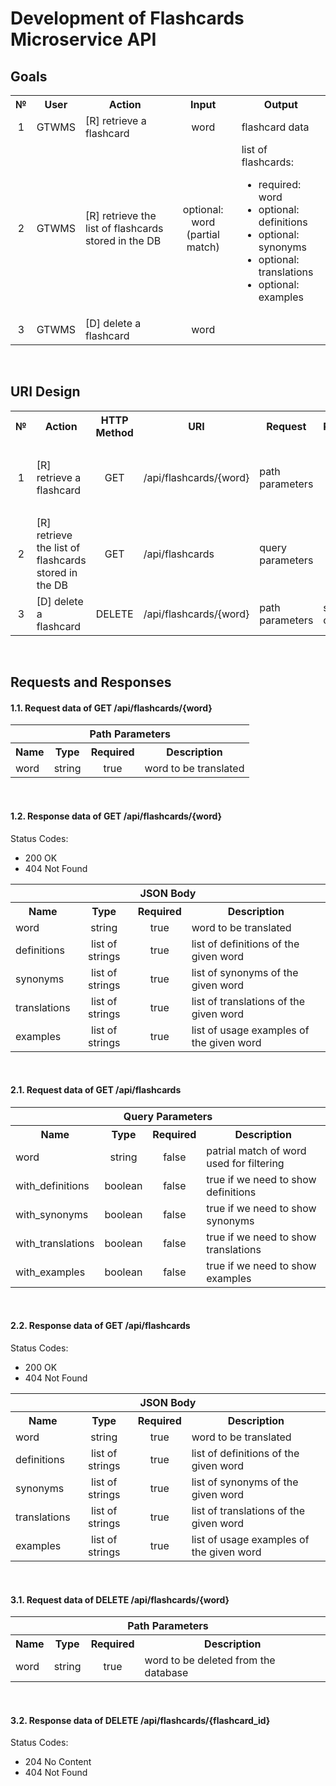 # Development of Flashcards Microservice API

## Goals

<table>
  <tbody>
    <tr>
      <th align="center">№</th>
      <th align="center">User</th>
      <th align="center">Action</th>
      <th align="center">Input</th>
      <th align="center">Output</th>
    </tr>
    <tr>
      <td align="center">1</td>
      <td align="center">GTWMS</td>
      <td>[R] retrieve a flashcard</td>
      <td align="center">word</td>
      <td>flashcard data</td>
    </tr>
    <tr>
      <td align="center">2</td>
      <td align="center">GTWMS</td>
      <td>[R] retrieve the list of flashcards stored in the DB</td>
      <td align="center">optional: word (partial match)</td>
      <td>list of flashcards:
        <ul>
          <li>required: word</li>
          <li>optional: definitions</li>
          <li>optional: synonyms</li>
          <li>optional: translations</li>
          <li>optional: examples</li>
        </ul>
      </td>
    </tr>
    <tr>
      <td align="center">3</td>
      <td align="center">GTWMS</td>
      <td>[D] delete a flashcard</td>
      <td align="center">word</td>
      <td></td>
    </tr>
  </tbody>
</table>
<br />

## URI Design

<table>
  <tbody>
    <tr>
      <th align="center">№</th>
      <th align="center">Action</th>
      <th align="center">HTTP Method</th>
      <th align="center">URI</th>
      <th align="center">Request</th>
      <th align="center">Response</th>
    </tr>
    <tr>
      <td align="center">1</td>
      <td>[R] retrieve a flashcard</td>
      <td align="center">GET</td>
      <td>/api/flashcards/{word}</td>
      <td>path parameters</td>
      <td>
        <ul>
          <li>json body</li>
          <li>status code</li>
        </ul>
      </td>
    </tr>
    <tr>
      <td align="center">2</td>
      <td>[R] retrieve the list of flashcards stored in the DB</td>
      <td align="center">GET</td>
      <td>/api/flashcards</td>
      <td>query parameters</td>
      <td>
        <ul>
          <li>json body</li>
          <li>status code</li>
        </ul>
      </td>
    </tr>
    <tr>
      <td align="center">3</td>
      <td>[D] delete a flashcard</td>
      <td align="center">DELETE</td>
      <td>/api/flashcards/{word}</td>
      <td>path parameters</td>
      <td>status code</td>
    </tr>
  </tbody>
</table>
<br />

## Requests and Responses

#### 1.1. Request data of GET /api/flashcards/{word}

<table>
  <tbody>
    <tr>
      <th colspan="4">Path Parameters</th>
    </tr>
    <tr>
      <th align="center">Name</th>
      <th align="center">Type</th>
      <th align="center">Required</th>
      <th align="center">Description</th>
    </tr>
    <tr>
      <td>word</td>
      <td align="center">string</td>
      <td align="center">true</td>
      <td>word to be translated</td>
    </tr>
  </tbody>
</table>
<br />

#### 1.2. Response data of GET /api/flashcards/{word}

Status Codes:

- 200 OK
- 404 Not Found
  <br />

<table>
  <tbody>
    <tr>
      <th colspan="4">JSON Body</th>
    </tr>
    <tr>
      <th align="center">Name</th>
      <th align="center">Type</th>
      <th align="center">Required</th>
      <th align="center">Description</th>
    </tr>
    <tr>
      <td>word</td>
      <td align="center">string</td>
      <td align="center">true</td>
      <td>word to be translated</td>
    </tr>
    <tr>
      <td>definitions</td>
      <td align="center">list of strings</td>
      <td align="center">true</td>
      <td>list of definitions of the given word</td>
    </tr>
    <tr>
      <td>synonyms</td>
      <td align="center">list of strings</td>
      <td align="center">true</td>
      <td>list of synonyms of the given word</td>
    </tr>
    <tr>
      <td>translations</td>
      <td align="center">list of strings</td>
      <td align="center">true</td>
      <td>list of translations of the given word</td>
    </tr>
    <tr>
      <td>examples</td>
      <td align="center">list of strings</td>
      <td align="center">true</td>
      <td>list of usage examples of the given word</td>
    </tr>
  </tbody>
</table>
<br />

#### 2.1. Request data of GET /api/flashcards

<table>
  <tbody>
    <tr>
      <th colspan="4">Query Parameters</th>
    </tr>
    <tr>
      <th align="center">Name</th>
      <th align="center">Type</th>
      <th align="center">Required</th>
      <th align="center">Description</th>
    </tr>
    <tr>
      <td>word</td>
      <td align="center">string</td>
      <td align="center">false</td>
      <td>patrial match of word used for filtering</td>
    </tr>
    <tr>
      <td>with_definitions</td>
      <td align="center">boolean</td>
      <td align="center">false</td>
      <td>true if we need to show definitions</td>
    </tr>
    <tr>
      <td>with_synonyms</td>
      <td align="center">boolean</td>
      <td align="center">false</td>
      <td>true if we need to show synonyms</td>
    </tr>
    <tr>
      <td>with_translations</td>
      <td align="center">boolean</td>
      <td align="center">false</td>
      <td>true if we need to show translations</td>
    </tr>
    <tr>
      <td>with_examples</td>
      <td align="center">boolean</td>
      <td align="center">false</td>
      <td>true if we need to show examples</td>
    </tr>
  </tbody>
</table>
<br />

#### 2.2. Response data of GET /api/flashcards

Status Codes:

- 200 OK
- 404 Not Found
  <br />

<table>
  <tbody>
    <tr>
      <th colspan="4">JSON Body</th>
    </tr>
    <tr>
      <th align="center">Name</th>
      <th align="center">Type</th>
      <th align="center">Required</th>
      <th align="center">Description</th>
    </tr>
    <tr>
      <td>word</td>
      <td align="center">string</td>
      <td align="center">true</td>
      <td>word to be translated</td>
    </tr>
    <tr>
      <td>definitions</td>
      <td align="center">list of strings</td>
      <td align="center">true</td>
      <td>list of definitions of the given word</td>
    </tr>
    <tr>
      <td>synonyms</td>
      <td align="center">list of strings</td>
      <td align="center">true</td>
      <td>list of synonyms of the given word</td>
    </tr>
    <tr>
      <td>translations</td>
      <td align="center">list of strings</td>
      <td align="center">true</td>
      <td>list of translations of the given word</td>
    </tr>
    <tr>
      <td>examples</td>
      <td align="center">list of strings</td>
      <td align="center">true</td>
      <td>list of usage examples of the given word</td>
    </tr>
  </tbody>
</table>
<br />

#### 3.1. Request data of DELETE /api/flashcards/{word}

<table>
  <tbody>
    <tr>
      <th colspan="4">Path Parameters</th>
    </tr>
    <tr>
      <th align="center">Name</th>
      <th align="center">Type</th>
      <th align="center">Required</th>
      <th align="center">Description</th>
    </tr>
    <tr>
      <td>word</td>
      <td align="center">string</td>
      <td align="center">true</td>
      <td>word to be deleted from the database</td>
    </tr>
  </tbody>
</table>
<br />

#### 3.2. Response data of DELETE /api/flashcards/{flashcard_id}

Status Codes:

- 204 No Content
- 404 Not Found
  <br />
